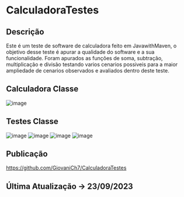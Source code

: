 # CalculadoraTestes
## Descrição
Este é um teste de software de calculadora feito em JavawithMaven, o objetivo desse teste é apurar a qualidade do software e a sua funcionalidade.
Foram apurados as funções de soma, subtração, multiplicação e divisão testando varios cenarios possiveis para a maior ampliedade de cenarios observados e avaliados dentro deste teste.
## Calculadora Classe
![image](https://github.com/GiovaniCh7/CalculadoraTestes/assets/117593376/993d1d00-8df3-41ba-8077-cd5874d7ae80)


## Testes Classe
![image](https://github.com/GiovaniCh7/CalculadoraTestes/assets/117593376/a872cca6-3438-4950-a145-8fe932b18067)
![image](https://github.com/GiovaniCh7/CalculadoraTestes/assets/117593376/d5e8a9c5-b961-416a-af9c-64da75fc0cf2)
![image](https://github.com/GiovaniCh7/CalculadoraTestes/assets/117593376/1879cd64-f728-4dd7-a9e6-16dafd301aad)
![image](https://github.com/GiovaniCh7/CalculadoraTestes/assets/117593376/8af37aee-dddf-4efe-a671-e85401b86c67)







## Publicação
https://github.com/GiovaniCh7/CalculadoraTestes

## Última Atualização -> 23/09/2023
